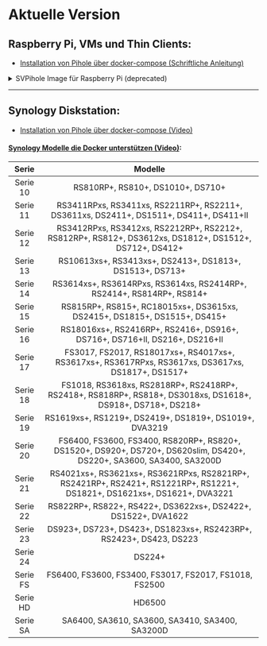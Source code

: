 # Aktuelle Version

## Raspberry Pi, VMs und Thin Clients:
- [Installation von Pihole über docker-compose (Schriftliche Anleitung)](./Anleitungen/install-pihole.md)

<details>
  <summary>SVPihole Image für Raspberry Pi (deprecated)</summary>

- http://o1.sempervideo.de/svpihole2212.zip

- http://o2.sempervideo.de/svpihole2212.zip

- http://o3.sempervideo.de/svpihole2212.zip

- http://o4.sempervideo.de/svpihole2212.zip

| Kryptografie | Prüfsummen                                                       |
|:------------:|:----------------------------------------------------------------:|
| crc32        | 616d6acb                                                         |
| sha256       | 616d6acbb8dedf63b77911859f5f3b84042728eec1da338f942c7a3eb22739ec |
| md5          | de7d7db594c779600965c1fda9ce8522                                 |

#### Wichtige Infos:
- Das SSH-Passwort ist 123456
- Auf dem Pi ist neben Pihole auch Unbound installiert. Soll das Pihole Unbound nutzen, muss es vom Nutzer eingerichtet werden.
- Alles weitere in der dem ZIP beiligenden Datei 'wichtig.txt'.
- Dateiname endet auf .img. Wenn notwendig, einfach umbenennen auf .iso umbenennen.
- **Problembehandlung**
	- Falls sich seit dem letzten Update des svpihole Images Probleme bezüglich Pihole und u. a. den neuen ABP-style Listen ergeben, dann ggf. das Pihole manuell mit den Befehl `pihole -up` aktualisieren.
	- Falls sich die Links zu bereits hinzugefügten Listen ändern, dann diese Listen erneut mit den richtigen Links aus der [Blocklisten.md](./Blocklisten.md) hinzufügen.

### Weitere Download-Quellen:
- https://heldendesbildschirms.de/download/software/betriebssysteme/svpihole/

#### Häufig gestellte Frage:
Worin besteht der Unterschied zur Vorversion?
Die Version 2010 nutzt die neue Gruppenfunktion des Pi-hole 5. Die Voreinstellung bestimmt dass die Listen zum Schutz von Minderjährigen (Glückspiel/FSK18-Seiten usw...) für den Standard-Nutzer gelten. Möchte ein Nutzer auf die zuvor genannten Seiten zugreifen, schiebt er seinen PC/Tablet in die Nutzergruppe "Adults". Eine ausführliche Erläuterung finden Sie hier: https://youtu.be/_Jj4Jv1s_hE
</details>

-----

## Synology Diskstation:
-  [Installation von Pihole über docker-compose (Video)](https://www.youtube.com/watch?v=dZKDlfqXRuc)

#### [Synology Modelle die Docker unterstützen (Video)](https://www.youtube.com/watch?v=2X1vrnZBpzc):
| Serie    | Modelle                                                                                                                   |
|:--------:|:-------------------------------------------------------------------------------------------------------------------------:|
| Serie 10 | RS810RP+, RS810+, DS1010+, DS710+                                                                                         |
| Serie 11 | RS3411RPxs, RS3411xs, RS2211RP+, RS2211+, DS3611xs, DS2411+, DS1511+, DS411+, DS411+II                                    |
| Serie 12 | RS3412RPxs, RS3412xs, RS2212RP+, RS2212+, RS812RP+, RS812+, DS3612xs, DS1812+, DS1512+, DS712+, DS412+                    |
| Serie 13 | RS10613xs+, RS3413xs+, DS2413+, DS1813+, DS1513+, DS713+                                                                  |
| Serie 14 | RS3614xs+, RS3614RPxs, RS3614xs, RS2414RP+, RS2414+, RS814RP+, RS814+                                                     |
| Serie 15 | RS815RP+, RS815+, RC18015xs+, DS3615xs, DS2415+, DS1815+, DS1515+, DS415+                                                 |
| Serie 16 | RS18016xs+, RS2416RP+, RS2416+, DS916+, DS716+, DS716+II, DS216+, DS216+II                                                |
| Serie 17 | FS3017, FS2017, RS18017xs+, RS4017xs+, RS3617xs+, RS3617RPxs, RS3617xs, DS3617xs, DS1817+, DS1517+                        |
| Serie 18 | FS1018, RS3618xs, RS2818RP+, RS2418RP+, RS2418+, RS818RP+, RS818+, DS3018xs, DS1618+, DS918+, DS718+, DS218+              |
| Serie 19 | RS1619xs+, RS1219+, DS2419+, DS1819+, DS1019+, DVA3219                                                                    |
| Serie 20 | FS6400, FS3600, FS3400, RS820RP+, RS820+, DS1520+, DS920+, DS720+, DS620slim, DS420+, DS220+, SA3600, SA3400, SA3200D     |
| Serie 21 | RS4021xs+, RS3621xs+, RS3621RPxs, RS2821RP+, RS2421RP+, RS2421+, RS1221RP+, RS1221+, DS1821+, DS1621xs+, DS1621+, DVA3221 |
| Serie 22 | RS822RP+, RS822+, RS422+, DS3622xs+, DS2422+, DS1522+, DVA1622                                                            |
| Serie 23 | DS923+, DS723+, DS423+, DS1823xs+, RS2423RP+, RS2423+, DS423, DS223                                                       |
| Serie 24 | DS224+                                                                                                                    |
| Serie FS | FS6400, FS3600, FS3400, FS3017, FS2017, FS1018, FS2500                                                                    |
| Serie HD | HD6500                                                                                                                    |
| Serie SA | SA6400, SA3610, SA3600, SA3410, SA3400, SA3200D                                                                           |


